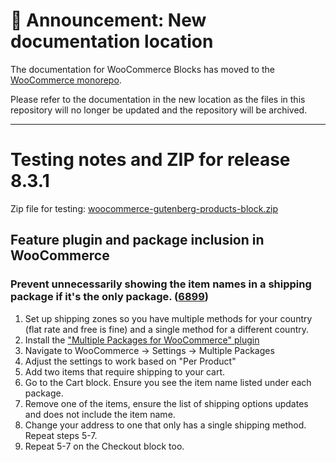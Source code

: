 # 📣 Announcement: New documentation location

The documentation for WooCommerce Blocks has moved to the [WooCommerce monorepo](https://github.com/woocommerce/woocommerce/tree/trunk/plugins/woocommerce-blocks/docs/).

Please refer to the documentation in the new location as the files in this repository will no longer be updated and the repository will be archived.

---

# Testing notes and ZIP for release 8.3.1

Zip file for testing: [woocommerce-gutenberg-products-block.zip](https://github.com/woocommerce/woocommerce-blocks/files/9358719/woocommerce-gutenberg-products-block.zip)

## Feature plugin and package inclusion in WooCommerce

### Prevent unnecessarily showing the item names in a shipping package if it's the only package. ([6899](https://github.com/woocommerce/woocommerce-blocks/pull/6899))

1. Set up shipping zones so you have multiple methods for your country (flat rate and free is fine) and a single method for a different country.
2. Install the ["Multiple Packages for WooCommerce" plugin](https://wordpress.org/plugins/multiple-packages-for-woocommerce/)
3. Navigate to WooCommerce -> Settings -> Multiple Packages
4. Adjust the settings to work based on "Per Product"
5. Add two items that require shipping to your cart.
6. Go to the Cart block. Ensure you see the item name listed under each package.
7. Remove one of the items, ensure the list of shipping options updates and does not include the item name.
8. Change your address to one that only has a single shipping method. Repeat steps 5-7.
9. Repeat 5-7 on the Checkout block too.
